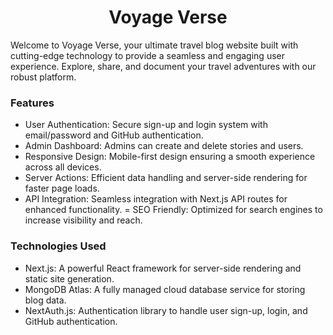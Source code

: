<h1 align="center">Voyage Verse</h1>
Welcome to Voyage Verse, your ultimate travel blog website built with cutting-edge technology to provide a seamless and engaging user experience. Explore, share, and document your travel adventures with our robust platform.

<h3>Features</h3>

- User Authentication: Secure sign-up and login system with email/password and GitHub authentication.
- Admin Dashboard: Admins can create and delete stories and users.
- Responsive Design: Mobile-first design ensuring a smooth experience across all devices.
- Server Actions: Efficient data handling and server-side rendering for faster page loads.
- API Integration: Seamless integration with Next.js API routes for enhanced functionality.
= SEO Friendly: Optimized for search engines to increase visibility and reach.

<h3>Technologies Used</h3>

- Next.js: A powerful React framework for server-side rendering and static site generation.
- MongoDB Atlas: A fully managed cloud database service for storing blog data.
- NextAuth.js: Authentication library to handle user sign-up, login, and GitHub authentication.
